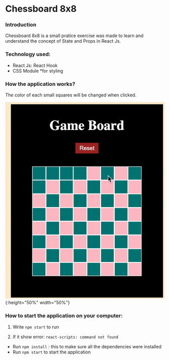 # Chessboard 8x8

### Introduction
Chessboard 8x8 is a small pratice exercise was made to learn and understand the concept of State and Props in React Js.

### Technology used: 
  - React Js: React Hook
  - CSS Module *for styling

### How the application works?

The color of each small squares will be changed when clicked. 

![Game Board](https://github.com/emilydang14/chessboard-8x8/blob/master/demo.gif){:height="50%" width="50%"}

### How to start the application on your computer:

1. Write `npm start` to run

2. If it show error: `react-scripts: command not found`
  - Run `npm install` : this to make sure all the dependencies were installed
  - Run `npm start` to start the application
